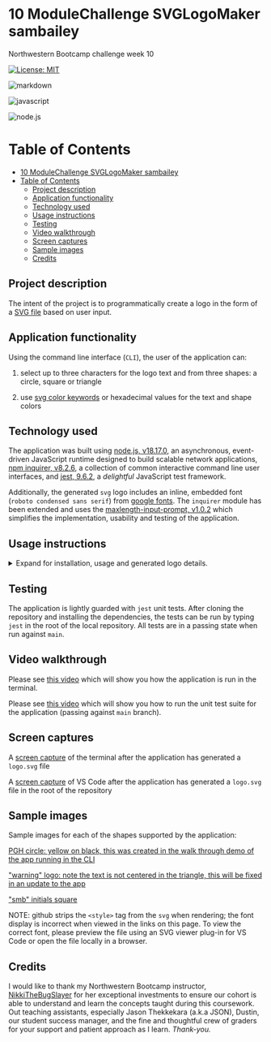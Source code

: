 # 10 ModuleChallenge SVGLogoMaker sambailey
Northwestern Bootcamp challenge week 10

[![License: MIT](https://img.shields.io/badge/License-MIT-yellow.svg)](https://opensource.org/licenses/MIT)

![markdown](https://img.shields.io/badge/Markdown-000000?style=for-the-badge&logo=markdown&logoColor=white)

![javascript](https://img.shields.io/badge/JavaScript-F7DF1E?style=for-the-badge&logo=javascript&logoColor=black)

![node.js](https://img.shields.io/badge/Node.js-43853D?style=for-the-badge&logo=node.js&logoColor=white)

# Table of Contents
- [10 ModuleChallenge SVGLogoMaker sambailey](#10-modulechallenge-svglogomaker-sambailey)
- [Table of Contents](#table-of-contents)
  - [Project description](#project-description)
  - [Application functionality](#application-functionality)
  - [Technology used](#technology-used)
  - [Usage instructions](#usage-instructions)
  - [Testing](#testing)
  - [Video walkthrough](#video-walkthrough)
  - [Screen captures](#screen-captures)
  - [Sample images](#sample-images)
  - [Credits](#credits)

## Project description

The intent of the project is to programmatically create a logo in the form of a [SVG file](https://en.wikipedia.org/wiki/Scalable_Vector_Graphics) based on user input.

## Application functionality

Using the command line interface (`CLI`), the user of the application can:
1. select up to three characters for the logo text and from three shapes: a circle, square or triangle

2. use [svg color keywords]( https://upload.wikimedia.org/wikipedia/commons/2/2b/SVG_Recognized_color_keyword_names.svg) or hexadecimal values for the text and shape colors

## Technology used

The application was built using [node.js, v18.17.0](https://nodejs.org/en), an asynchronous, event-driven JavaScript runtime designed to build scalable network applications, [npm inquirer, v8.2.6](https://www.npmjs.com/package/inquirer), a collection of common interactive command line user interfaces, and [jest, 9.6.2](https://jestjs.io/), a *delightful* JavaScript test framework.

Additionally, the generated `svg` logo includes an inline, embedded font (`roboto condensed sans serif`) from [google fonts](https://fonts.google.com/). The `inquirer` module has been extended and uses the [maxlength-input-prompt, v1.0.2](https://github.com/jwarby/inquirer-maxlength-input-prompt) which simplifies the implementation, usability and testing of the application.

## Usage instructions

<details>
<summary> Expand for installation, usage and generated logo details.</summary>

1. **Installation**

    *prerequisites:*
    
    [VS Code](https://code.visualstudio.com/download)

    [required packages, link to package.json in github repository](https://github.com/thoughtsinbuttermilk/10-ModuleChallenge-SVGLogoMaker-sambailey/blob/a6165d792efc7fb656f1b2b635ee339fb8d9e64d/package.json)


   • Clone the repository: `git clone git@github.com:thoughtsinbuttermilk/10-ModuleChallenge-SVGLogoMaker-sambailey.git`

   •  Install and launch VS Code

   • In the `terminal`, use `npm` to install required packages

2. **Usage, CLI**

    Run the application by entering `node index.js` in the `terminal` and follow the prompts

3. **Generated logo**
   
    After running the application, a file named `logo.svg` will be generated in the root of the repository
</details>

## Testing

The application is lightly guarded with `jest` unit tests. After cloning the repository and installing the dependencies, the tests can be run by typing `jest` in the root of the local repository. All tests are in a passing state when run against `main`.

## Video walkthrough

Please see [this video](https://drive.google.com/file/d/1QFb5mc9S42LY-xphfu1fAy6aX29D4g-k/view?usp=sharing) which will  show you how the application is run in the terminal.

Please see [this video](https://drive.google.com/file/d/1J5AXEQ3iRWJfFXKKlO6MYijpoWjyNK8_/view?usp=sharing) which will show you how to run the unit test suite for the application (passing against `main` branch).

## Screen captures

A [screen capture]() of the terminal after the application has generated a `logo.svg` file

A [screen capture]() of VS Code after the application has generated a `logo.svg` file in the root of the repository

## Sample images

Sample images for each of the shapes supported by the application:

[PGH circle: yellow on black, this was created in the walk through demo of the app running in the CLI](https://github.com/thoughtsinbuttermilk/10-ModuleChallenge-SVGLogoMaker-sambailey/blob/47678a4dcbe810b3c87eb16f3306e1f6b8af071c/examples/sample%20logos/logo-PGH.svg)

["warning" logo: note the text is not centered in the triangle, this will be fixed in an update to the app](https://github.com/thoughtsinbuttermilk/10-ModuleChallenge-SVGLogoMaker-sambailey/blob/89564bbd47ea63b9fc4ba8a72292721d1f038b66/examples/sample%20logos/logo-warning.svg)

["smb" initials square](https://github.com/thoughtsinbuttermilk/10-ModuleChallenge-SVGLogoMaker-sambailey/blob/89564bbd47ea63b9fc4ba8a72292721d1f038b66/examples/sample%20logos/logo-smb.svg)

NOTE: github strips the `<style>` tag from the `svg` when rendering; the font display is incorrect when viewed in the links on this page. To view the correct font, please preview the file using an SVG viewer plug-in for VS Code or open the file locally in a browser. 

## Credits

I would like to thank my Northwestern Bootcamp instructor, [NikkiTheBugSlayer](https://github.com/NikkiTheBugSlayer) for her exceptional investments to ensure our cohort is able to understand and learn the concepts taught during this coursework. Out teaching assistants, especially Jason Thekkekara (a.k.a JSON), Dustin, our student success manager, and the fine and thoughtful crew of graders for your support and patient approach as I learn. *Thank-you.*